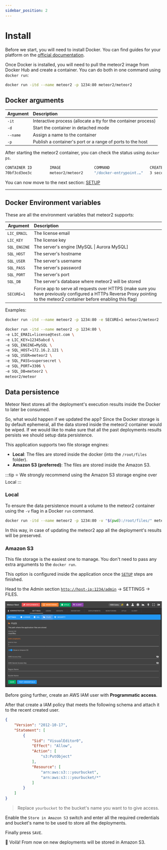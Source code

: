 ```yaml
---
sidebar_position: 2
---
```


# Install

Before we start, you will need to install Docker. You can find guides for your platform on the [official documentation](https://docs.docker.com/get-docker/).

Once Docker is installed, you will need to pull the meteor2 image from Docker Hub and create a container. You can do both in one command using `docker run`:

```bash
docker run -itd --name meteor2 -p 1234:80 meteor2/meteor2
```

## Docker arguments

| Argument | Description |
| -------- | :---------- |
| `-it`    | Interactive process (allocate a tty for the container process) |
| `-d`     | Start the container in detached mode |
| `--name` | Assign a name to the container |
| `-p`     | Publish a container's port or a range of ports to the host |


After starting the meteor2 container, you can check the status using `docker ps`.

```bash title="Result"
CONTAINER ID        IMAGE               COMMAND                  CREATED             STATUS              PORTS                    NAMES
70bf3cd3ee3c        meteor2/meteor2     "/docker-entrypoint.…"   3 seconds ago       Up 2 seconds        0.0.0.0:1234->80/tcp     meteor2
```

You can now move to the next section: [SETUP](setup)

---

## Docker Environment variables

These are all the environment variables that meteor2 supports:

| Argument | Description |
| -------- | :---------- |
| `LIC_EMAIL`  | The license email |
| `LIC_KEY`    | The license key |
| `SQL_ENGINE` | The server's engine [MySQL \| Aurora MySQL] |
| `SQL_HOST`   | The server's hostname  |
| `SQL_USER`   | The server's username |
| `SQL_PASS`   | The server's password |
| `SQL_PORT`   | The server's port |
| `SQL_DB`     | The server's database where meteor2 will be stored |
| `SECURE=1`   | Force app to serve all requests over HTTPS (make sure you have previously configured a HTTPs Reverse Proxy pointing to the meteor2 container before enabling this flag) |

Examples:

```bash title="Enabling SECURE flag"
docker run -itd --name meteor2 -p 1234:80 -e SECURE=1 meteor2/meteor2
```

```bash title="Starting Meteor from environment variables instead of the INSTALL GUI"
docker run -itd --name meteor2 -p 1234:80 \
-e LIC_EMAIL=license@test.com \
-e LIC_KEY=12345abcd \
-e SQL_ENGINE=MySQL \
-e SQL_HOST=172.16.2.121 \
-e SQL_USER=meteor2 \
-e SQL_PASS=supersecret \
-e SQL_PORT=3306 \
-e SQL_DB=meteor2 \
meteor2/meteor
```

## Data persistence

Meteor Next stores all the deployment's execution results inside the Docker to later be consumed.

So, what would happen if we updated the app? Since the Docker storage is by default ephemeral, all the data stored inside the meteor2 container would be wiped. If we would like to make sure that all the past deployments results persists we should setup data persistence.

This application supports two file storage engines:

- **Local**: The files are stored inside the docker (into the `/root/files` folder).
- **Amazon S3 (preferred)**: The files are stored inside the Amazon S3.

:::tip
⭐ We strongly recommend using the Amazon S3 storage engine over Local
:::

### Local

To ensure the data persistence mount a volume to the meteor2 container using the `-v` flag in a Docker `run` command.

```bash title="Store all the deployments results in the present/current working directory"
docker run -itd --name meteor2 -p 1234:80 -v "$(pwd):/root/files/" meteor2/meteor2
```

In this way, in case of updating the meteor2 app all the deployment's results will be preserved.

### Amazon S3

This file storage is the easiest one to manage. You don't need to pass any extra arguments to the `docker run`.

This option is configured inside the application once the [`SETUP`](setup) steps are finished.

Head to the Admin section [`http://host-ip:1234/admin`](#) → SETTINGS → FILES.

![alt text](../../assets/settings_files.png "Admin - Settings - Files")

Before going further, create an AWS IAM user with **Programmatic access**.

After that create a IAM policy that meets the following schema and attach it to the recent created user.

```json title="AWS IAM Policy"
{
    "Version": "2012-10-17",
    "Statement": [
        {
            "Sid": "VisualEditor0",
            "Effect": "Allow",
            "Action": [
                "s3:PutObject"
            ],
            "Resource": [
                "arn:aws:s3:::yourbucket",
                "arn:aws:s3:::yourbucket/*"
            ]
        }
    ]
}
```

> Replace `yourbucket` to the bucket's name you want to to give access.

Enable the `Store in Amazon S3` switch and enter all the required credentials and bucket's name to be used to store all the deployments.

Finally press `SAVE`.

🚀 Voilà! From now on new deployments will be stored in Amazon S3.